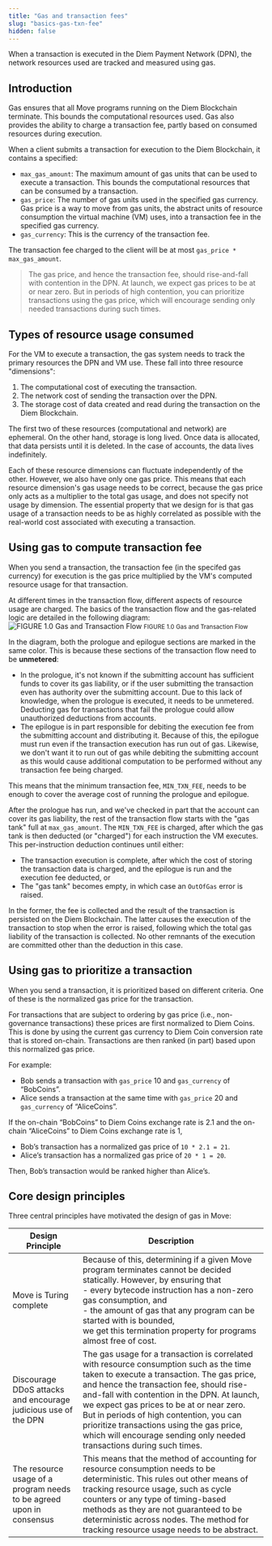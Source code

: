 ```yaml
---
title: "Gas and transaction fees"
slug: "basics-gas-txn-fee"
hidden: false
---
```

When a transaction is executed in the Diem Payment Network (DPN), the network resources used are tracked and measured using gas. 

## Introduction

Gas ensures that all Move programs running on the Diem Blockchain terminate. This bounds the computational resources used. Gas also provides the ability to charge a transaction fee, partly based on consumed resources during execution.

When a client submits a transaction for execution to the Diem Blockchain, it contains a specified:

* `max_gas_amount`: The maximum amount of gas units that can be used to execute a transaction. This bounds the computational resources that can be consumed by a transaction.
* `gas_price`: The number of gas units used in the specified gas currency. Gas price is a way to move from gas units, the abstract units of resource consumption the virtual machine (VM) uses, into a transaction fee in the specified gas currency.
* `gas_currency`: This is the currency of the transaction fee.

The transaction fee charged to the client will be at most `gas_price * max_gas_amount`.
<BlockQuote type="info">
The gas price, and hence the transaction fee, should rise-and-fall with contention in the DPN. At launch, we expect gas prices to be at or near zero. But in periods of high contention, you can prioritize transactions using the gas price, which will encourage sending only needed transactions during such times. 
</BlockQuote>

## Types of resource usage consumed

For the VM to execute a transaction, the gas system needs to track the primary resources the DPN and VM use. These fall into three resource "dimensions":

1. The computational cost of executing the transaction.
2. The network cost of sending the transaction over the DPN.
3. The storage cost of data created and read during the transaction on the Diem Blockchain. 

The first two of these resources (computational and network) are ephemeral. On the other hand, storage is long lived. Once data is allocated, that data persists until it is deleted. In the case of accounts, the data lives indefinitely.

Each of these resource dimensions can fluctuate independently of the other. However, we also have only one gas price. This means that each resource dimension's gas usage needs to be correct, because the gas price only acts as a multiplier to the total gas usage, and does not specify not usage by dimension. The essential property that we design for is that gas usage of a transaction needs to be as highly correlated as possible with the real-world cost associated with executing a transaction.

## Using gas to compute transaction fee

When you send a transaction, the transaction fee (in the specifed gas currency) for execution is the gas price multiplied by the VM's computed resource usage for that transaction. 

At different times in the transaction flow, different aspects of resource usage are charged. The basics of the transaction flow and the gas-related logic are detailed in the following diagram:
![FIGURE 1.0 Gas and Transaction Flow](https://files.readme.io/7ecf095-using-gas.svg)
<small className="figure">FIGURE 1.0 Gas and Transaction Flow</small>




In the diagram, both the prologue and epilogue sections are marked in the same color. This is because these sections of the transaction flow need to be **unmetered**:
* In the prologue, it's not known if the submitting account has sufficient funds to cover its gas liability, or if the user submitting the transaction even has authority over the submitting account. Due to this lack of knowledge, when the prologue is executed, it needs to be unmetered. Deducting gas for transactions that fail the prologue could allow unauthorized deductions from accounts.
* The epilogue is in part responsible for debiting the execution fee from the submitting account and distributing it. Because of this, the epilogue must run even if the transaction execution has run out of gas. Likewise, we don't want it to run out of gas while debiting the submitting account as this would cause additional computation to be performed without any transaction fee being charged.

This means that the minimum transaction fee, `MIN_TXN_FEE`, needs to be enough to cover the average cost of running the prologue and epilogue. 

After the prologue has run, and we've checked in part that the account can cover its gas liability, the rest of the transaction flow starts with the "gas tank" full at `max_gas_amount`. The `MIN_TXN_FEE` is charged, after which the gas tank is then deducted (or "charged") for each instruction the VM executes. This per-instruction deduction continues until either:
* The transaction execution is complete, after which the cost of storing the transaction data is charged, and the epilogue is run and the execution fee deducted, or
* The "gas tank" becomes empty, in which case an `OutOfGas` error is raised.

In the former, the fee is collected and the result of the transaction is persisted on the Diem Blockchain. The latter causes the execution of the transaction to stop when the error is raised, following which the total gas liability of the transaction is collected. No other remnants of the execution are committed other than the deduction in this case.

## Using gas to prioritize a transaction

When you send a transaction, it is prioritized based on different criteria. One of these is the normalized gas price for the transaction. 

For transactions that are subject to ordering by gas price (i.e., non-governance transactions) these prices are first normalized to Diem Coins. This is done by using the current gas currency to Diem Coin conversion rate that is stored on-chain. Transactions are then ranked (in part) based upon this normalized gas price.

For example:

* Bob sends a transaction with `gas_price` 10 and `gas_currency` of “BobCoins”.
* Alice sends a transaction at the same time with `gas_price` 20 and `gas_currency` of “AliceCoins”.

If the on-chain “BobCoins” to Diem Coins exchange rate is 2.1 and the on-chain “AliceCoins” to Diem Coins exchange rate is 1,
* Bob’s transaction has a normalized gas price of `10 * 2.1 = 21`.
* Alice’s transaction has a normalized gas price of `20 * 1 = 20`.

Then, Bob’s transaction would be ranked higher than Alice’s.

## Core design principles
Three central principles have motivated the design of gas in Move: 

| Design Principle | Description |
| ---------- | ---------- |
| Move is Turing complete | Because of this, determining if a given Move program terminates cannot be decided statically. However, by ensuring that <br/>  - every bytecode instruction has a non-zero gas consumption, and <br/>  - the amount of gas that any program can be started with is bounded, <br/>  we get this termination property for programs almost free of cost. |
| Discourage DDoS attacks and encourage judicious use of the DPN | The gas usage for a transaction is correlated with resource consumption such as the time taken to execute a transaction. The gas price, and hence the transaction fee, should rise-and-fall with contention in the DPN. At launch, we expect gas prices to be at or near zero. But in periods of high contention, you can prioritize transactions using the gas price, which will encourage sending only needed transactions during such times. |
| The resource usage of a program needs to be agreed upon in consensus | This means that the method of accounting for resource consumption needs to be deterministic. This rules out other means of tracking resource usage, such as cycle counters or any type of timing-based methods as they are not guaranteed to be deterministic across nodes. The method for tracking resource usage needs to be abstract. |